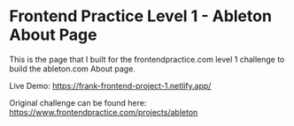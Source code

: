 ﻿# Frontend Practice Level 1 - Ableton About Page

This is the page that I built for the frontendpractice.com level 1 challenge
to build the ableton.com About page.

Live Demo: https://frank-frontend-project-1.netlify.app/

Original challenge can be found here:
https://www.frontendpractice.com/projects/ableton
